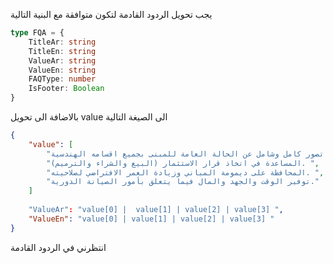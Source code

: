 
يجب تحويل الردود القادمة لتكون متوافقة مع البنية التالية 


```ts
type FQA = {
    TitleAr: string
    TitleEn: string
    ValueAr: string
    ValueEn: string
    FAQType: number
    IsFooter: Boolean
}
```
بالاضافة الى تحويل  value الى الصيغة التالية 

```json
{
    "value": [
        "بناء تصور كامل وشامل عن الحالة العامة للمبنى بجميع اقسامه الهندسية. ",
        "المساعدة في اتخاذ قرار الاستثمار (البيع والشراء والترميم). ",
        "المحافظة على ديمومة المباني وزيادة العمر الافتراضي لصلاحيته. ",
        "توفير الوقت والجهد والمال فيما يتعلق بأمور الصيانة الدورية."
    ]
    
    "ValueAr": "value[0] |  value[1] | value[2] | value[3] ",
    "ValueEn": "value[0] | value[1] | value[2] | value[3] "
}

```
انتظرني في الردود القادمة